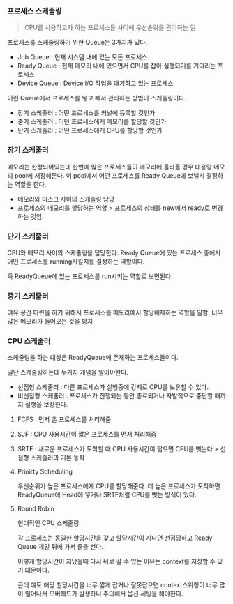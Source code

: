 ### 프로세스 스케줄링

>CPU를 사용하고자 하는 프로세스들 사이에 우선순위를 관리하는 일

 프로세스를 스케줄링하기 위한 Queue는 3가지가 있다.

- Job Queue : 현재 시스템 내에 있는 모든 프로세스
- Ready Queue : 현재 메모리 내에  있으면서 CPU를 잡아 실행되기를 기다리는 프로세스
- Device Queue : Device I/O 작업을 대기하고 있는 프로세스



 이런 Queue에서 프로세스를 넣고 빼서 관리하는 방법이 스케줄링이다.



- 장기 스케줄러 : 어떤 프로세스를 커널에 등록할 것인가
- 중기 스케줄러 : 어던 프로세스에게 메모리를 할당할 것인가
- 단기 스케줄러 : 어떤 프로세스에게 CPU를 할당할 것인가



### 장기 스케줄러

 메모리는 한정되어있는데 한번에 많은 프로세스들이 메모리에 올라올 경우 대용량 메모리 pool에 저장해둔다. 이 pool에서 어떤 프로세스를 Ready Queue에 보낼지 결정하는 역할을 한다.

- 메모리와 디스크 사이의 스케줄링 담당
- 프로세스의 메모리를 할당하는 역할 > 프로세스의 상태를 new에서 ready로 변경하는 것임.



### 단기 스케줄러

 CPU와 메모리 사이의 스케줄링을 담당한다. Ready Queue에 있는 프로세스 중에서 어떤 프로세스를 running시킬지를 결정하는 역할이다.

 즉 ReadyQueue에 있는 프로세스를 run시키는 역할로 보면된다.



### 중기 스케줄러

 여유 공간 마련을 하기 위해서 프로세스를 메모리에서 할당해제하는 역할을 말함. 너무 많은 메모리가 들어오는 것을 방지





### CPU 스케줄러

 스케줄링을 하는 대상은 ReadyQueue에 존재하는 프로세스들이다.

 일단 스케줄링하는데 두가지 개념을 알아야한다.

- 선점형 스케줄러 : 다른 프로세스가 실행중에 강제로 CPU를 보유할 수 있다.
- 비선점형 스케줄러 : 프로세스가 진행되는 동안 종료되거나 자발적으로 중단할 때까지 실행을 보장한다.



1. FCFS : 먼저 온 프로세스를 처리해줌

2. SJF : CPU 사용시간이 짧은 프로세스를 먼저 처리해줌

3. SRTF : 새로운 프로세스가 도착할 때 CPU 사용시간이 짧으면 CPU를 뺏는다 > 선점형 스케줄러의 기본 동작

4. Prioirty Scheduling

   우선순위가 높은 프로세스에게 CPU를 할당해준다. 더 높은 프로세스가 도착하면 ReadyQueue에 Head에 넣거나 SRTF처럼 CPU를 뺏는 방식이 있다.

5. Round Robin

    현대적인 CPU 스케줄링

    각 프로세스는 동일한 할당시간을 갖고 할당시간이 지나면 선점당하고 Ready Queue 제일 뒤에 가서 줄을 선다.

    이렇게 할당시간이 지났을때 다시 뒤로 갈 수 있는 이유는 context를 저장할 수 있기 떄문이다.

    근데 얘도 해당 할당시간을 너무 짧게 잡거나 잘못잡으면 context스위칭이 너무 많이 일어나서 오버헤드가 발생하니 주의해서 옵션 세팅을 해야한다.

   